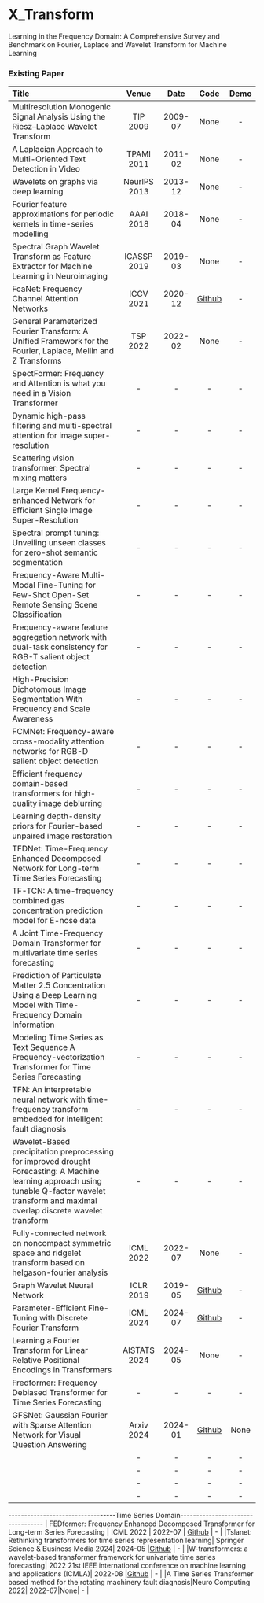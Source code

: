 # X_Transform
Learning in the Frequency Domain: A Comprehensive Survey and Benchmark on Fourier, Laplace and Wavelet Transform for Machine Learning


### Existing Paper

|  Title  |   Venue  |   Date   |   Code   |   Demo   |
|:--------|:--------:|:--------:|:--------:|:--------:|
| Multiresolution Monogenic Signal Analysis Using the Riesz–Laplace Wavelet Transform | TIP 2009 | 2009-07 | None | - |
| A Laplacian Approach to Multi-Oriented Text Detection in Video | TPAMI 2011 | 2011-02 | None | - |
| Wavelets on graphs via deep learning| NeurlPS 2013 | 2013-12 | None | - |
| Fourier feature approximations for periodic kernels in time-series modelling| AAAI 2018 | 2018-04 | None | - |
| Spectral Graph Wavelet Transform as Feature Extractor for Machine Learning in Neuroimaging | ICASSP 2019 | 2019-03 | None | - |
| FcaNet: Frequency Channel Attention Networks| ICCV 2021 | 2020-12 | [Github](https://github.com/cfzd/FcaNet) | - |
| General Parameterized Fourier Transform: A Unified Framework for the Fourier, Laplace, Mellin and Z Transforms | TSP 2022 | 2022-02| None | - |
| SpectFormer: Frequency and Attention is what you need in a Vision Transformer | - | - | - | - |
| Dynamic high-pass filtering and multi-spectral attention for image super-resolution| - | - | - | - |
| Scattering vision transformer: Spectral mixing matters | - | - | - | - |
| Large Kernel Frequency-enhanced Network for Efficient Single Image Super-Resolution | - | - | - | - |
| Spectral prompt tuning: Unveiling unseen classes for zero-shot semantic segmentation | - | - | - | - |
| Frequency-Aware Multi-Modal Fine-Tuning for Few-Shot Open-Set Remote Sensing Scene Classification | - | - | - | - |
| Frequency-aware feature aggregation network with dual-task consistency for RGB-T salient object detection | - | - | - | - |
| High-Precision Dichotomous Image Segmentation With Frequency and Scale Awareness | - | - | - | - |
| FCMNet: Frequency-aware cross-modality attention networks for RGB-D salient object detection| - | - | - | - |
| Efficient frequency domain-based transformers for high-quality image deblurring | - | - | - | - |
| Learning depth-density priors for Fourier-based unpaired image restoration | - | - | - | - |
| TFDNet: Time-Frequency Enhanced Decomposed Network for Long-term Time Series Forecasting |- | - | - | - |
| TF-TCN: A time-frequency combined gas concentration prediction model for E-nose data | - | - | - | - |
| A Joint Time-Frequency Domain Transformer for multivariate time series forecasting |  - | - | - | - |
| Prediction of Particulate Matter 2.5 Concentration Using a Deep Learning Model with Time-Frequency Domain Information | - | - | - | - |
| Modeling Time Series as Text Sequence A Frequency-vectorization Transformer for Time Series Forecasting | - | - | - | - |
| TFN: An interpretable neural network with time-frequency transform embedded for intelligent fault diagnosis | - | - | - | - |
| Wavelet-Based precipitation preprocessing for improved drought Forecasting: A Machine learning approach using tunable Q-factor wavelet transform and maximal overlap discrete wavelet transform | - | - | - | - |
| Fully-connected network on noncompact symmetric space and ridgelet transform based on helgason-fourier analysis | ICML 2022 | 2022-07 | None | - |
| Graph Wavelet Neural Network | ICLR 2019 | 2019-05 | [Github](https://github.com/benedekrozemberczki/GraphWaveletNeuralNetwork) | - |
| Parameter-Efficient Fine-Tuning with Discrete Fourier Transform | ICML 2024 | 2024-07 | [Github](https://github.com/Chaos96/fourierft) | - |
| Learning a Fourier Transform for Linear Relative Positional Encodings in Transformers | AISTATS 2024 | 2024-05 | None | - |
| Fredformer: Frequency Debiased Transformer for Time Series Forecasting   | - | - | - | - |
|GFSNet: Gaussian Fourier with Sparse Attention Network for Visual Question Answering    | Arxiv 2024 | 2024-01 | [Github](https://github.com/shenxiang-vqa/GFSNet) | None |
|    | - | - | - | - |
|    | - | - | - | - |
|    | - | - | - | - |
|    | - | - | - | - |
----------------------------------Time Series Domain----------------------------------
| FEDformer: Frequency Enhanced Decomposed Transformer for Long-term Series Forecasting | ICML 2022 | 2022-07 | [Github](https://github.com/MAZiqing/FEDformer) | - |
|Tslanet: Rethinking transformers for time series representation learning| Springer Science \& Business Media 2024| 2024-05 |[Github](https://github.com/emadeldeen24/TSLANet) | - |
|W-transformers: a wavelet-based transformer framework for univariate time series forecasting| 2022 21st IEEE international conference on machine learning and applications (ICMLA)| 2022-08 |[Github](https://github.com/CapWidow/W-Transformer) | - |
|A Time Series Transformer based method for the rotating machinery fault diagnosis|Neuro Computing 2022| 2022-07|None| - |
